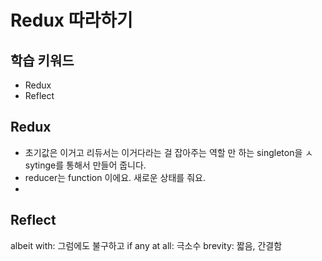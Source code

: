 # Redux 따라하기

## 학습 키워드

- Redux
- Reflect

## Redux

- 초기값은 이거고 리듀서는 이거다라는 걸 잡아주는 역할 만 하는 singleton을 ㅅsytinge를 통해서 만들어 줍니다.
- reducer는 function 이에요. 새로운 상태를 줘요. 
-  

## Reflect

albeit with: 그럼에도 불구하고
if any at all: 극소수
brevity: 짧음, 간결함

